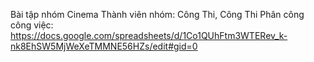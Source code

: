 Bài tập nhóm Cinema
Thành viên nhóm: Công Thi, Công Thi
Phân công công việc:
https://docs.google.com/spreadsheets/d/1Co1QUhFtm3WTERev_k-nk8EhSW5MjWeXeTMMNE56HZs/edit#gid=0
